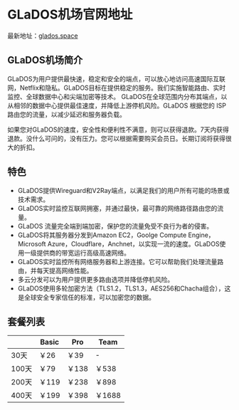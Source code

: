 # GLaDOS机场官网地址

最新地址：[glados.space](https://glados.space/landing/FGYQQ-43W53-1RU2C-22FVX)

## GLaDOS机场简介

GLaDOS为用户提供最快速，稳定和安全的端点，可以放心地访问高速国际互联网，Netflix和隐私。GLaDOS目标在提供稳定的服务。我们实施智能路由、实时监控、全球数据中心和尖端加密等技术。
GLaDOS在全球范围内分布其端点，以从相邻的数据中心提供最佳速度，并降低上游停机风险。GLaDOS 根据您的 ISP 路由您的流量，以减少延迟和服务器负载。

如果您对GLaDOS的速度，安全性和便利性不满意，则可以获得退款。7天内获得退款。没什么可问的，没有压力。您可以根据需要购买会员日。长期订阅将获得很大的折扣。

## 特色

* GLaDOS提供Wireguard和V2Ray端点，以满足我们的用户所有可能的场景或技术需求。
* GLaDOS实时监控互联网拥塞，并通过最快，最可靠的网络路径路由您的流量。
* GLaDOS 流量完全端到端加密，保护您的流量免受不良行为者的侵害。
* GLaDOS将其服务器分发到Amazon EC2，Goolge Compute Engine，Microsoft Azure，Cloudflare，Anchnet，以实现一流的速度。GLaDOS使用一级提供商的带宽运行高级高速网络。
* GLaDOS实时监控所有网络服务器和上游连接。它可以帮助我们处理流量路由，并每天提高网络性能。
* 多云分发可以为用户提供更多路由选项并降低停机风险。
* GLaDOS使用多轮加密方法（TLS1.2，TLS1.3，AES256和Chacha组合），这是全球安全专家信任的标准，可以加密您的数据。

## 套餐列表

||Basic|Pro|Team|
|----|----|----|----|
|30天|￥26|￥39|-|
|100天|￥79|￥138|￥538|
|200天|￥119|￥238|￥898|
|400天|￥199|￥398|￥1688|




